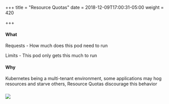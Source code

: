 +++
title = "Resource Quotas"
date = 2018-12-09T17:00:31-05:00
weight = 420

+++

#### What

Requests - How much does this pod need to run

Limits - This pod only gets this much to run

#### Why
Kubernetes being a multi-tenant environment, some applications may hog resources and starve others, Resource Quotas discourage this behavior 


### ![](/docker-k8s-presentation/images/kubernetes/rq.png) 
